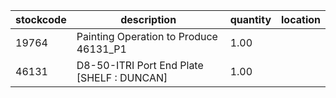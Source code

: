 |stockcode|description|quantity|location|
|---------|-----------|--------|--------|
|19764|Painting Operation to Produce 46131_P1|1.00||
|46131|D8-50-ITRI Port End Plate [SHELF : DUNCAN]|1.00||
